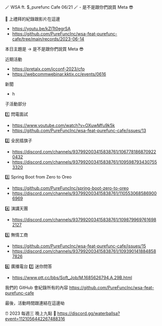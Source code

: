 🪄 WSA ft. $_purefunc Cafe 06/21 🪄 - 是不是跟你們說買 Meta 😎

:movie_camera: 上禮拜的紀錄跟影片在這邊
* https://youtu.be/kZlTt0egrSA
* https://github.com/PureFuncInc/wsa-feat-purefunc-cafe/tree/main/records/2023-06-14

本日主題是 -> 是不是跟你們說買 Meta 😎

近期活動
* https://pretalx.com/jcconf-2023/cfp
* https://webcommwebinar.kktix.cc/events/0616

新聞
* h

子活動部分

:one: 閃電面試
* https://www.youtube.com/watch?v=OXuwMfu9k5k
* https://github.com/PureFuncInc/wsa-feat-purefunc-cafe/issues/13

:two: 全民插旗子
* https://discord.com/channels/937992003415838761/1067781868709220432
* https://discord.com/channels/937992003415838761/1095987934307553320

:three: Spring Boot from Zero to Oreo
* https://github.com/PureFuncInc/spring-boot-zero-to-oreo
* https://discord.com/channels/937992003415838761/1105530685869006969

:four: 演講天團
* https://discord.com/channels/937992003415838761/1098799697616982127

:five: 無情工商
* https://github.com/PureFuncInc/wsa-feat-purefunc-cafe/issues/15
* https://discord.com/channels/937992003415838761/1093901418848587826

:six: 廣播電台
:seven: 迷你問答
* https://www.ptt.cc/bbs/Soft_Job/M.1685626794.A.29B.html

我們的 GitHub 會紀錄所有的內容
https://github.com/PureFuncInc/wsa-feat-purefunc-cafe

最後，活動時間跟連結在這邊呦

:alarm_clock: 2023 每週三 晚上九點
:link: https://discord.gg/waterballsa?event=1121056442267488316
